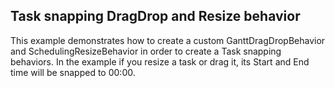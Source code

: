 ## Task snapping DragDrop and Resize behavior
This example demonstrates how to create a custom GanttDragDropBehavior and SchedulingResizeBehavior in order to create a Task snapping behaviors. In the example if you resize a task or drag it, its Start and End time will be snapped to 00:00.

[//]: <keywords:customize, custom, GanttDragDropBehavior, SchedulingResizeBehavior, snap>